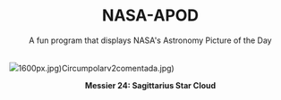 <div align="center">
  <h1>
    NASA-APOD
  </h1>
</div>
  
<div align="center">
  A fun program that displays NASA's Astronomy Picture of the Day
</div>

<br>

![](https://apod.nasa.gov/apod/image/2306/M24_2023grapod.jpg)1600px.jpg)Circumpolarv2comentada.jpg)

<p align = "center">
  <b>Messier 24: Sagittarius Star Cloud</b>
</p>
